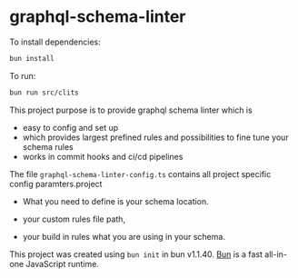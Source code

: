 # graphql-schema-linter

To install dependencies:

```bash
bun install
```

To run:

```bash
bun run src/clits
```

This project purpose is to provide graphql schema linter which is

* easy to config and set up
* which provides largest prefined rules and possibilities to fine tune your schema rules
* works in commit hooks and ci/cd pipelines

The file `graphql-schema-linter-config.ts`
contains all project specific config paramters.project

* What you need to define is your schema location.

* your custom rules file path,

* your build in rules what you are using in your schema.

This project was created using `bun init` in bun v1.1.40. [Bun](https://bun.sh) is a fast all-in-one JavaScript runtime.
